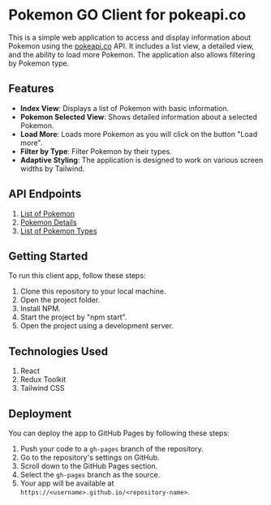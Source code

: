 # Pokemon GO Client for pokeapi.co

This is a simple web application to access and display information about Pokemon using the [pokeapi.co](https://pokeapi.co/) API. It includes a list view, a detailed view, and the ability to load more Pokemon. The application also allows filtering by Pokemon type.

## Features

- **Index View**: Displays a list of Pokemon with basic information.
- **Pokemon Selected View**: Shows detailed information about a selected Pokemon.
- **Load More**: Loads more Pokemon as you will click on the button "Load more".
- **Filter by Type**: Filter Pokemon by their types.
- **Adaptive Styling**: The application is designed to work on various screen widths by Tailwind.

## API Endpoints

1. [List of Pokemon](https://pokeapi.co/api/v2/pokemon/?offset=${offset}&limit=12)
2. [Pokemon Details](https://pokeapi.co/api/v2/pokemon/)
3. [List of Pokemon Types](https://pokeapi.co/api/v2/type/)

## Getting Started

To run this client app, follow these steps:

1. Clone this repository to your local machine.
2. Open the project folder.
3. Install NPM.
4. Start the project by "npm start".
3. Open the project using a development server.

## Technologies Used

1. React
2. Redux Toolkit
3. Tailwind CSS

## Deployment

You can deploy the app to GitHub Pages by following these steps:

1. Push your code to a `gh-pages` branch of the repository.
2. Go to the repository's settings on GitHub.
3. Scroll down to the GitHub Pages section.
4. Select the `gh-pages` branch as the source.
5. Your app will be available at `https://<username>.github.io/<repository-name>`.